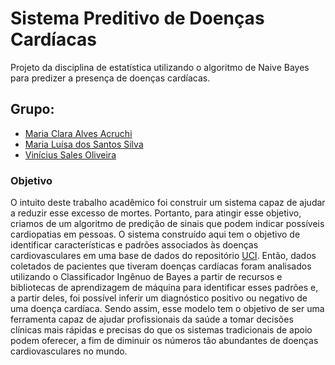 # Sistema Preditivo de Doenças Cardíacas
Projeto da disciplina de estatística utilizando o algoritmo de Naive Bayes para predizer a presença de doenças cardíacas.

## Grupo:
* [Maria Clara Alves Acruchi](https://github.com/acrucha)
* [Maria Luísa dos Santos Silva](https://github.com/mluisass)
* [Vinícius Sales Oliveira](https://github.com/vso2)

### Objetivo
O intuito deste trabalho acadêmico foi construir um sistema capaz de ajudar a reduzir esse excesso de mortes. Portanto, para atingir esse objetivo, criamos de um algoritmo de predição de sinais que podem indicar possíveis cardiopatias em pessoas. O sistema construído aqui tem o objetivo de identificar características e padrões associados às doenças cardiovasculares em uma base de dados do repositório [UCI](https://archive.ics.uci.edu/ml/datasets/heart+disease). Então, dados coletados de pacientes que tiveram doenças cardíacas foram analisados utilizando o Classificador Ingênuo de Bayes a partir de recursos e bibliotecas de aprendizagem de máquina para identificar esses padrões e, a partir deles, foi possível inferir um diagnóstico positivo ou negativo de uma doença cardíaca. Sendo assim, esse modelo tem o objetivo de ser uma ferramenta capaz de ajudar profissionais da saúde a tomar decisões clínicas mais rápidas e precisas do que os sistemas tradicionais de apoio podem oferecer, a fim de diminuir os números tão abundantes de doenças cardiovasculares no mundo.
